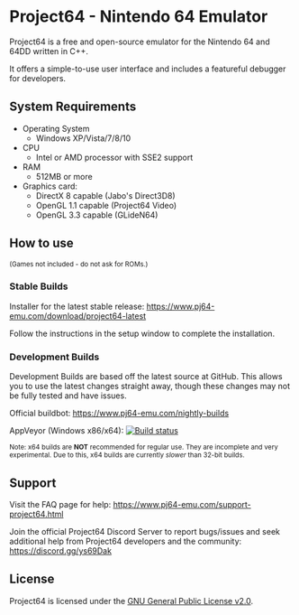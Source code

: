 # Project64 - Nintendo 64 Emulator

Project64 is a free and open-source emulator for the Nintendo 64 and 64DD written in C++.

It offers a simple-to-use user interface and includes a featureful debugger for developers.

## System Requirements

* Operating System
  * Windows XP/Vista/7/8/10
* CPU
  * Intel or AMD processor with SSE2 support
* RAM
  * 512MB or more
* Graphics card:
  * DirectX 8 capable (Jabo's Direct3D8)
  * OpenGL 1.1 capable (Project64 Video)
  * OpenGL 3.3 capable (GLideN64)

## How to use

<sub>(Games not included - do not ask for ROMs.)</sub>

### Stable Builds

Installer for the latest stable release: https://www.pj64-emu.com/download/project64-latest

Follow the instructions in the setup window to complete the installation.

### Development Builds

Development Builds are based off the latest source at GitHub. This allows you to use the latest changes straight away, though these changes may not be fully tested and have issues.

Official buildbot: https://www.pj64-emu.com/nightly-builds

AppVeyor (Windows x86/x64): [![Build status](https://ci.appveyor.com/api/projects/status/sbtwyhaexslyhgx3?svg=true
)](https://ci.appveyor.com/project/project64/project64/branch/master)

<sub>Note: x64 builds are **NOT** recommended for regular use. They are incomplete and very experimental. Due to this, x64 builds are currently _slower_ than 32-bit builds.</sub>

## Support

Visit the FAQ page for help: https://www.pj64-emu.com/support-project64.html

Join the official Project64 Discord Server to report bugs/issues and seek additional help from Project64 developers and the community: https://discord.gg/ys69Dak

## License

Project64 is licensed under the
[GNU General Public License v2.0](https://www.gnu.org/licenses/old-licenses/gpl-2.0.en.html).
